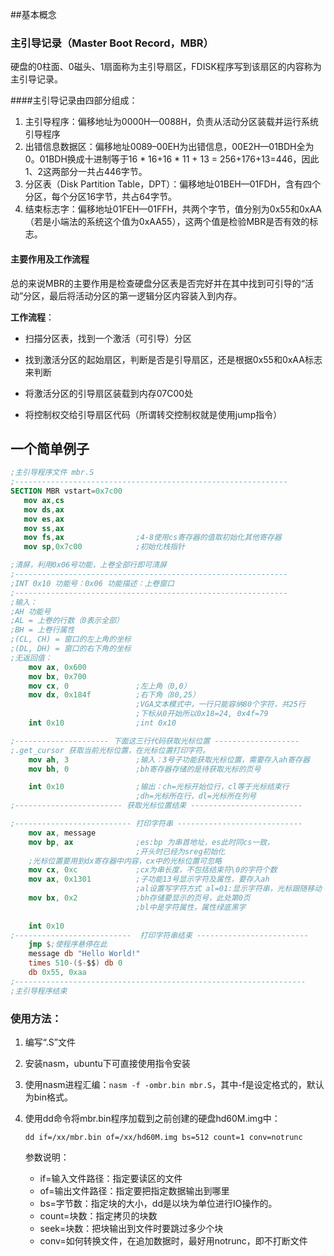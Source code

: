 ##基本概念

### 主引导记录（Master Boot Record，MBR）

硬盘的0柱面、0磁头、1扇面称为主引导扇区，FDISK程序写到该扇区的内容称为主引导记录。

####主引导记录由四部分组成：

1. 主引导程序：偏移地址为0000H—0088H，负责从活动分区装载并运行系统引导程序
2. 出错信息数据区：偏移地址0089–00EH为出错信息，00E2H—01BDH全为0。01BDH换成十进制等于16 * 16+16 * 11 + 13 = 256+176+13=446，因此1、2这两部分一共占446字节。
3. 分区表（Disk Partition Table，DPT）：偏移地址01BEH—01FDH，含有四个分区，每个分区16字节，共占64字节。
4. 结束标志字：偏移地址01FEH—01FFH，共两个字节，值分别为0x55和0xAA（若是小端法的系统这个值为0xAA55），这两个值是检验MBR是否有效的标志。

#### 主要作用及工作流程

总的来说MBR的主要作用是检查硬盘分区表是否完好并在其中找到可引导的“活动”分区，最后将活动分区的第一逻辑分区内容装入到内存。

**工作流程**：

- 扫描分区表，找到一个激活（可引导）分区

- 找到激活分区的起始扇区，判断是否是引导扇区，还是根据0x55和0xAA标志来判断

- 将激活分区的引导扇区装载到内存07C00处

- 将控制权交给引导扇区代码（所谓转交控制权就是使用jump指令）

  

## 一个简单例子

```nasm
;主引导程序文件 mbr.S
;-------------------------------------------------------------
SECTION MBR vstart=0x7c00
   mov ax,cs
   mov ds,ax
   mov es,ax
   mov ss,ax
   mov fs,ax 		        ;4-8使用cs寄存器的值取初始化其他寄存器
   mov sp,0x7c00	        ;初始化栈指针

;清屏，利用0x06号功能，上卷全部行即可清屏
;-------------------------------------------------------------
;INT 0x10 功能号：0x06 功能描述：上卷窗口
;-------------------------------------------------------------
;输入：
;AH 功能号
;AL = 上卷的行数（0表示全部）
;BH = 上卷行属性
;(CL, CH) = 窗口的左上角的坐标
;(DL, DH) = 窗口的右下角的坐标
;无返回值：
	mov ax, 0x600
	mov bx, 0x700
	mov cx, 0      			;左上角（0,0）		
	mov dx, 0x184f			;右下角（80,25）
                            ;VGA文本模式中，一行只能容纳80个字符，共25行
                            ;下标从0开始所以0x18=24, 0x4f=79
	int 0x10			    ;int 0x10

;--------------------- 下面这三行代码获取光标位置 -------------------
;.get_cursor 获取当前光标位置，在光标位置打印字符。
    mov ah, 3               ;输入：3号子功能获取光标位置，需要存入ah寄存器
    mov bh, 0               ;bh寄存器存储的是待获取光标的页号

    int 0x10                ;输出：ch=光标开始位行，cl等于光标结束行
                            ;dh=光标所在行，dl=光标所在列号
;------------------------ 获取光标位置结束 -------------------------

;-------------------------- 打印字符串 ----------------------------
	mov ax, message
    mov bp, ax              ;es:bp 为串首地址，es此时同cs一致，
                            ;开头时已经为sreg初始化
    ;光标位置要用到dx寄存器中内容，cx中的光标位置可忽略
    mov cx, 0xc             ;cx为串长度，不包括结束符\0的字符个数
    mov ax, 0x1301          ;子功能13号显示字符及属性，要存入ah
                            ;al设置写字符方式 al=01:显示字符串，光标跟随移动
    mov bx, 0x2             ;bh存储要显示的页号，此处第0页
                            ;bl中是字符属性，属性绿底黑字
	
	int 0x10
;--------------------------  打印字符串结束 -------------------------
    jmp $;使程序悬停在此
	message db "Hello World!"
	times 510-($-$$) db 0
	db 0x55, 0xaa
;-----------------------------------------------------------------
;主引导程序结束

```

### 使用方法：

1. 编写“.S”文件

2. 安装nasm，ubuntu下可直接使用指令安装

3. 使用nasm进程汇编：`nasm -f -ombr.bin mbr.S`，其中-f是设定格式的，默认为bin格式。

4. 使用dd命令将mbr.bin程序加载到之前创建的硬盘hd60M.img中：

   ```shell
   dd if=/xx/mbr.bin of=/xx/hd60M.img bs=512 count=1 conv=notrunc
   ```

   参数说明：

   - if=输入文件路径：指定要读区的文件
   - of=输出文件路径：指定要把指定数据输出到哪里
   - bs=字节数：指定块的大小，dd是以块为单位进行IO操作的。
   - count=块数：指定拷贝的块数
   - seek=块数：把块输出到文件时要跳过多少个块
   - conv=如何转换文件，在追加数据时，最好用notrunc，即不打断文件

   